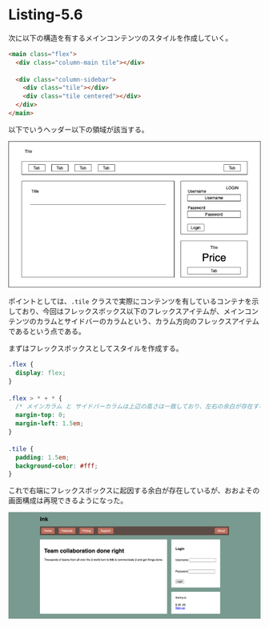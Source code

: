 # Listing-5.6

次に以下の構造を有するメインコンテンツのスタイルを作成していく。

```html
<main class="flex">
  <div class="column-main tile"></div>

  <div class="column-sidebar">
    <div class="tile"></div>
    <div class="tile centered"></div>
  </div>
</main>
```

以下でいうヘッダー以下の領域が該当する。

![](../assets/flexbox-layout.png)

ポイントとしては、`.tile` クラスで実際にコンテンツを有しているコンテナを示しており、今回はフレックスボックス以下のフレックスアイテムが、メインコンテンツのカラムとサイドバーのカラムという、カラム方向のフレックスアイテムであるという点である。

まずはフレックスボックスとしてスタイルを作成する。

```css
.flex {
  display: flex;
}

.flex > * + * {
  /* メインカラム と サイドバーカラムは上辺の高さは一致しており、左右の余白が存在する */
  margin-top: 0;
  margin-left: 1.5em;
}

.tile {
  padding: 1.5em;
  background-color: #fff;
}
```

これで右端にフレックスボックスに起因する余白が存在しているが、おおよその画面構成は再現できるようになった。

![](assets/2021-10-24-18-26-12.png)
